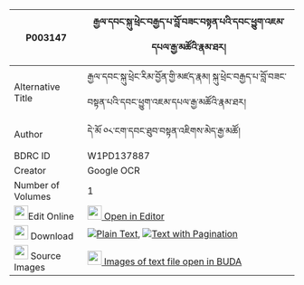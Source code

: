 |P003147|རྒྱལ་དབང་སྐུ་ཕྲེང་བརྒྱད་པ་བློ་བཟང་བསྟན་པའི་དབང་ཕྱུག་འཇམ་དཔལ་རྒྱ་མཚོའི་རྣམ་ཐར། 
| --- | --- 
|Alternative Title |རྒྱལ་དབང་སྐུ་ཕྲེང་རིམ་བྱོན་གྱི་མཛད་རྣམ། སྐུ་ཕྲེང་བརྒྱད་པ་བློ་བཟང་བསྟན་པའི་དབང་ཕྱུག་འཇམ་དཔལ་རྒྱ་མཚོའི་རྣམ་ཐར།
|Author| དེ་མོ ༠༨་ངག་དབང་ཐུབ་བསྟན་འཇིགས་མེད་རྒྱ་མཚོ།
|BDRC ID | W1PD137887
|Creator | Google OCR
|Number of Volumes| 1
|<img width="25" src="https://img.icons8.com/color/25/000000/edit-property.png">Edit Online| [<img width="25" src="https://avatars.githubusercontent.com/u/45091458?s=200&v=4"> Open in Editor](http://editor.openpecha.org/P003147)
|<img width="25" src="https://img.icons8.com/fluent/48/000000/download-2.png"/>  Download | [![](https://img.icons8.com/color/20/000000/txt.png)Plain Text](https://github.com/Openpecha/P003147/releases/download/v2/gyalwang_kutreng_gyepa_lozang__plain_P003147.zip), [![](https://img.icons8.com/color/20/000000/txt.png)Text with Pagination](https://github.com/Openpecha/P003147/releases/download/v2/gyalwang_kutreng_gyepa_lozang__pages_P003147.zip)
|<img width="25" src="https://img.icons8.com/plasticine/100/000000/pictures-folder.png"/>  Source Images | [<img width="25" src="https://library.bdrc.io/icons/BUDA-small.svg"> Images of text file open in BUDA](https://library.bdrc.io/show/bdr:W1PD137887)